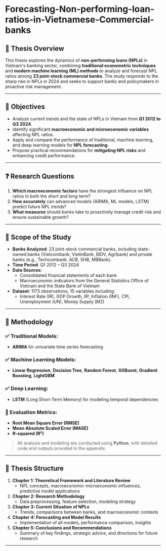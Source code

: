 # Forecasting-Non-performing-loan-ratios-in-Vietnamese-Commercial-banks

## 🧠 Thesis Overview

This thesis explores the dynamics of **non-performing loans (NPLs)** in Vietnam's banking sector, combining **traditional econometric techniques** and **modern machine learning (ML) methods** to analyze and forecast NPL ratios among **23 joint-stock commercial banks**. The study responds to the sharp rise in NPLs in 2024 and seeks to support banks and policymakers in proactive risk management.

---

## 🎯 Objectives

- Analyze current trends and the state of NPLs in Vietnam from **Q1 2012 to Q3 2024**.
- Identify significant **macroeconomic and microeconomic variables** affecting NPL ratios.
- Apply and compare the performance of traditional, machine learning, and deep learning models for **NPL forecasting**.
- Propose practical recommendations for **mitigating NPL risks** and enhancing credit performance.

---

## ❓ Research Questions

1. **Which macroeconomic factors** have the strongest influence on NPL ratios in both the short and long term?
2. **How accurately** can advanced models (ARIMA, ML models, LSTM) predict future NPL trends?
3. **What measures** should banks take to proactively manage credit risk and ensure sustainable growth?

---

## 🏦 Scope of the Study

- **Banks Analyzed**: 23 joint-stock commercial banks, including state-owned banks (Vietcombank, VietinBank, BIDV, Agribank) and private banks (e.g., Techcombank, ACB, SHB, MBBank).
- **Time Period**: Q1 2012 – Q3 2024
- **Data Sources**: 
  - Consolidated financial statements of each bank
  - Macroeconomic indicators from the General Statistics Office of Vietnam and the State Bank of Vietnam
- **Dataset**: 1173 observations, 15 variables including:
  - Interest Rate (IR), GDP Growth, IIP, Inflation (INF), CPI, Unemployment (UN), Money Supply (M2)

---

## 🧪 Methodology

### ✅ Traditional Models:
- **ARIMA** for univariate time series forecasting

### ✅ Machine Learning Models:
- **Linear Regression**, **Decision Tree**, **Random Forest**, **XGBoost**, **Gradient Boosting**, **LightGBM**

### ✅ Deep Learning:
- **LSTM** (Long Short-Term Memory) for modeling temporal dependencies

### 🧮 Evaluation Metrics:
- **Root Mean Square Error (RMSE)**
- **Mean Absolute Scaled Error (MASE)**
- **R-squared (R²)**

> All analysis and modeling are conducted using **Python**, with detailed code and outputs provided in the appendix.

---

## 🧱 Thesis Structure

1. **Chapter 1: Theoretical Framework and Literature Review**
   - NPL concepts, macroeconomic-microeconomic influences, predictive model applications
2. **Chapter 2: Research Methodology**
   - Data preprocessing, feature selection, modeling strategy
3. **Chapter 3: Current Situation of NPLs**
   - Trends, comparisons between banks, and macroeconomic contexts
4. **Chapter 4: Forecasting and Model Results**
   - Implementation of all models, performance comparison, insights
5. **Chapter 5: Conclusions and Recommendations**
   - Summary of key findings, strategic advice, and directions for future research

---
